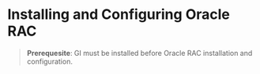 # Installing and Configuring Oracle RAC

> **Prerequesite**: GI must be installed before Oracle RAC installation and configuration.
